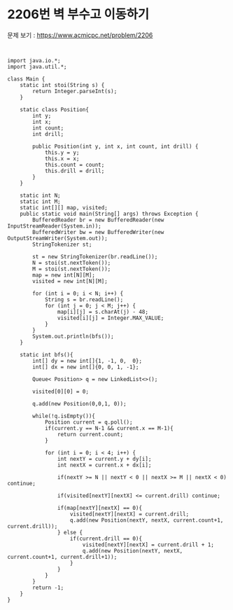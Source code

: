 # 2206번 벽 부수고 이동하기

문제 보기 : <https://www.acmicpc.net/problem/2206>

<pre><code>

import java.io.*;
import java.util.*;

class Main {
    static int stoi(String s) {
        return Integer.parseInt(s);
    }

    static class Position{
        int y;
        int x;
        int count;
        int drill;

        public Position(int y, int x, int count, int drill) {
            this.y = y;
            this.x = x;
            this.count = count;
            this.drill = drill;
        }
    }

    static int N;
    static int M;
    static int[][] map, visited;
    public static void main(String[] args) throws Exception {
        BufferedReader br = new BufferedReader(new InputStreamReader(System.in));
        BufferedWriter bw = new BufferedWriter(new OutputStreamWriter(System.out));
        StringTokenizer st;

        st = new StringTokenizer(br.readLine());
        N = stoi(st.nextToken());
        M = stoi(st.nextToken());
        map = new int[N][M];
        visited = new int[N][M];

        for (int i = 0; i < N; i++) {
            String s = br.readLine();
            for (int j = 0; j < M; j++) {
                map[i][j] = s.charAt(j) - 48;
                visited[i][j] = Integer.MAX_VALUE;
            }
        }
        System.out.println(bfs());
    }

    static int bfs(){
        int[] dy = new int[]{1, -1, 0,  0};
        int[] dx = new int[]{0, 0, 1, -1};

        Queue< Position> q = new LinkedList<>();

        visited[0][0] = 0;

        q.add(new Position(0,0,1, 0));

        while(!q.isEmpty()){
            Position current = q.poll();
            if(current.y == N-1 && current.x == M-1){
                return current.count;
            }

            for (int i = 0; i < 4; i++) {
                int nextY = current.y + dy[i];
                int nextX = current.x + dx[i];

                if(nextY >= N || nextY < 0 || nextX >= M || nextX < 0) continue;

                if(visited[nextY][nextX] <= current.drill) continue;

                if(map[nextY][nextX] == 0){
                    visited[nextY][nextX] = current.drill;
                    q.add(new Position(nextY, nextX, current.count+1, current.drill));
                } else {
                    if(current.drill == 0){
                        visited[nextY][nextX] = current.drill + 1;
                        q.add(new Position(nextY, nextX, current.count+1, current.drill+1));
                    }
                }
            }
        }
        return -1;
    }
}

</code></pre>